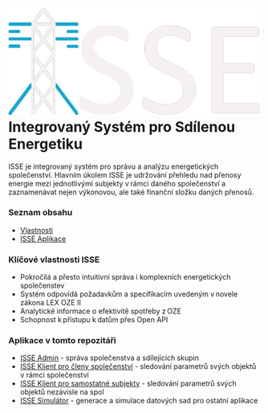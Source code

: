 # ![ISSElogo](https://github.com/BlodyxCZ/Hackathon2024/blob/main/Simulation/src/logo.png) <br /> Integrovaný Systém pro Sdílenou Energetiku

ISSE je integrovaný systém pro správu a analýzu energetických společenství. Hlavním úkolem ISSE je udržování přehledu nad přenosy energie mezi jednotlivými subjekty v rámci daného společenství a zaznamenávat nejen výkonovou, ale také finanční složku daných přenosů.

### Seznam obsahu
- [Vlastnosti](https://github.com/BlodyxCZ/Hackathon2024/tree/main#kl%C3%AD%C4%8Dov%C3%A9-vlastnosti-isse)
- [ISSE Aplikace](https://github.com/BlodyxCZ/Hackathon2024/tree/main#aplikace-v-tomto-repozit%C3%A1%C5%99i)

### Klíčové vlastnosti ISSE
- Pokročilá a přesto intuitivní správa i komplexních energetických společenstev
- Systém odpovídá požadavkům a specifikacím uvedeným v novele zákona LEX OZE II
- Analytické informace o efektivitě spotřeby z OZE
- Schopnost k přístupu k datům přes Open API 


### Aplikace v tomto repozitáři
- [ISSE Admin](https://github.com/BlodyxCZ/Hackathon2024/tree/main/client/app_admin/build/windows/x64/runner/Release) - správa společenstva a sdílejících skupin
- [ISSE Klient pro členy společenství](https://github.com/BlodyxCZ/Hackathon2024/tree/main/client/app_client_community/build/windows/x64/runner/Release) - sledování parametrů svých objektů v rámci společenství
- [ISSE Klient pro samostatné subjekty](https://github.com/BlodyxCZ/Hackathon2024/tree/main/client/app_client_independent/build/windows/x64/runner/Release) - sledování parametrů svých objektů nezávisle na spol
- [ISSE Simulátor](https://github.com/BlodyxCZ/Hackathon2024/tree/main/Simulation) - generace a simulace datových sad pro ostatní aplikace
